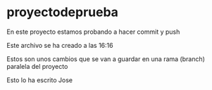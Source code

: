 # proyectodeprueba
En este proyecto estamos probando a hacer commit y push

Este archivo se ha creado a las 16:16

Estos son unos cambios que se van a guardar en una rama (branch) paralela del proyecto

Esto lo ha escrito Jose
